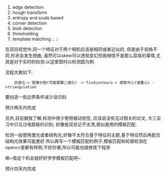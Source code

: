 1. edge detection
2. hough transform
3. entropy and scale based
4. corner detection
5. blob detection
6. thresholding
7. template matching
:. ::


在双目视觉中,同一个特征对于两个相机应该是相同或者近似的, 但是由于视角不同,形状会发生扭曲,
虽然可以skew可以透视变幻但我相信不是那么容易的事情,尤其是对于实时的检测.以这里暂时以检测圆为例.

流程大致如下:

        灰度化-> 图像分割(可能需要二值化) -> findcontours-> 提取中心(或重心) ->triangulation
        
要创造一些边界条件减少误识别
        
预计两天内完成


另外,目前据我了解,检测中很少使用被动视觉, 应该说没有见过相关的论文, 大三实习中只见过电路板的识别,
好像是双目记不太清,貌似是用的模板匹配.

检测一般使用激光或者结构光,好像不太符合基于特征的主题,基于特征然后再配合结构光效果可能更好
所以再写一个模板匹配的例子,模板匹配和轮廓检测在opencv里都有样例,不好抄袭,所以可能也就修改下程序

嘛~借这个机会就好好学学模板匹配吧~

预计四天内完成
